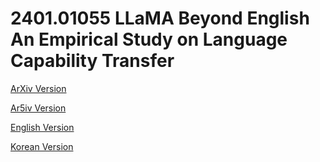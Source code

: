 # 2401.01055 LLaMA Beyond English An Empirical Study on Language Capability Transfer

[ArXiv Version](https://arxiv.org/abs/2401.01055)

[Ar5iv Version](https://ar5iv.org/abs/2401.01055)

[English Version](https://raw.githack.com/kh-kim/arxiv-translator/master/papers/2401.01055/paper.en.html)

[Korean Version](https://raw.githack.com/kh-kim/arxiv-translator/master/papers/2401.01055/paper.ko.html)
